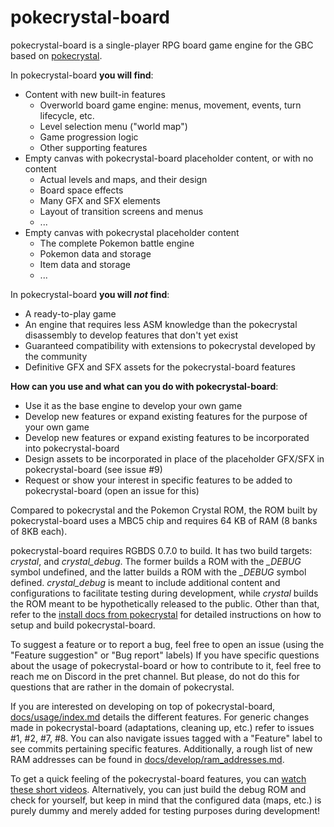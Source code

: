 # pokecrystal-board

pokecrystal-board is a single-player RPG board game engine for the GBC based on [pokecrystal](https://github.com/pret/pokecrystal).

In pokecrystal-board **you will find**:
- Content with new built-in features
  - Overworld board game engine: menus, movement, events, turn lifecycle, etc.
  - Level selection menu ("world map")
  - Game progression logic
  - Other supporting features
- Empty canvas with pokecrystal-board placeholder content, or with no content
  - Actual levels and maps, and their design
  - Board space effects
  - Many GFX and SFX elements
  - Layout of transition screens and menus
  - ...
- Empty canvas with pokecrystal placeholder content
  - The complete Pokemon battle engine
  - Pokemon data and storage
  - Item data and storage
  - ...

In pokecrystal-board **you will *not* find**:
- A ready-to-play game
- An engine that requires less ASM knowledge than the pokecrystal disassembly to develop features that don't yet exist
- Guaranteed compatibility with extensions to pokecrystal developed by the community
- Definitive GFX and SFX assets for the pokecrystal-board features

**How can you use and what can you do with pokecrystal-board**:
- Use it as the base engine to develop your own game
- Develop new features or expand existing features for the purpose of your own game
- Develop new features or expand existing features to be incorporated into pokecrystal-board
- Design assets to be incorporated in place of the placeholder GFX/SFX in pokecrystal-board (see issue #9)
- Request or show your interest in specific features to be added to pokecrystal-board (open an issue for this)

Compared to pokecrystal and the Pokemon Crystal ROM, the ROM built by pokecrystal-board uses a MBC5 chip and requires 64 KB of RAM (8 banks of 8KB each).

pokecrystal-board requires RGBDS 0.7.0 to build. It has two build targets: *crystal*, and *crystal_debug*. The former builds a ROM with the *_DEBUG* symbol undefined, and the latter builds a ROM with the *_DEBUG* symbol defined. *crystal_debug* is meant to include additional content and configurations to facilitate testing during development, while *crystal* builds the ROM meant to be hypothetically released to the public. Other than that, refer to the [install docs from pokecrystal](INSTALL.md) for detailed instructions on how to setup and build pokecrystal-board.

To suggest a feature or to report a bug, feel free to open an issue (using the "Feature suggestion" or "Bug report" labels) If you have specific questions about the usage of pokecrystal-board or how to contribute to it, feel free to reach me on Discord in the pret channel. But please, do not do this for questions that are rather in the domain of pokecrystal.

If you are interested on developing on top of pokecrystal-board, [docs/usage/index.md](docs/usage/index.md) details the different features. For generic changes made in pokecrystal-board (adaptations, cleaning up, etc.) refer to issues #1, #2, #7, #8. You can also navigate issues tagged with a "Feature" label to see commits pertaining specific features. Additionally, a rough list of new RAM addresses can be found in [docs/develop/ram_addresses.md](docs/develop/ram_addresses.md).

To get a quick feeling of the pokecrystal-board features, you can [watch these short videos](https://drive.google.com/drive/folders/1WW8HA_IAtl8MQlafNGip_66j1TEwL5qD?usp=drive_link). Alternatively, you can just build the debug ROM and check for yourself, but keep in mind that the configured data (maps, etc.) is purely dummy and merely added for testing purposes during development!